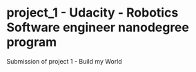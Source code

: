 # project_1 - Udacity - Robotics Software engineer nanodegree program 

Submission of project 1 - Build my World
